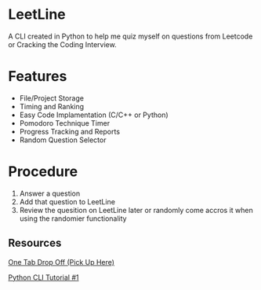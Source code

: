 # LeetLine
A CLI created in Python to help me quiz myself on questions from Leetcode or Cracking the Coding Interview.

# Features
* File/Project Storage
* Timing and Ranking
* Easy Code Implamentation (C/C++ or Python)
* Pomodoro Technique Timer
* Progress Tracking and Reports
* Random Question Selector

# Procedure
1. Answer a question
2. Add that question to LeetLine
3. Review the quesition on LeetLine later or randomly come accros it when using the randomier functionality

## Resources
[One Tab Drop Off (Pick Up Here)](https://www.one-tab.com/page/lHrP7NYHQ1mCuYWVHOLb1A)

[Python CLI Tutorial #1](https://trstringer.com/easy-and-nice-python-cli/)

